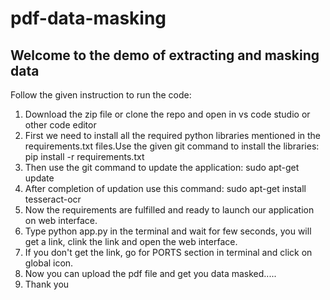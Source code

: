 # pdf-data-masking
## Welcome to the demo of extracting and masking data

Follow the given instruction to run the code:
1. Download the zip file or clone the repo and open in vs code studio or other code editor
2. First we need to install all the required python libraries mentioned in the requirements.txt files.Use the given git command to install the libraries:  pip install -r requirements.txt
3. Then use the git command to update the application:  sudo apt-get update
4. After completion of updation use this command: sudo apt-get install tesseract-ocr
5. Now the requirements are fulfilled and ready to launch our application on web interface.
6. Type python app.py in the terminal and wait for few seconds, you will get a link, clink the link and open the web interface.
7. If you don't get the link, go for PORTS section in terminal and click on global icon.
8. Now you can upload the pdf file and get you  data masked.....
9. Thank you
